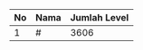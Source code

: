 | No | Nama            | Jumlah Level |
|----|-----------------|--------------|
| 1  | #    |    3606        |
